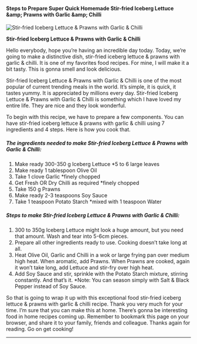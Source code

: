             

#### Steps to Prepare Super Quick Homemade Stir-fried Iceberg Lettuce &amp;amp; Prawns with Garlic &amp;amp; Chilli

![Stir-fried Iceberg Lettuce &amp; Prawns with Garlic &amp; Chilli](https://img-global.cpcdn.com/recipes/d492e86242e0ddc0/751x532cq70/stir-fried-iceberg-lettuce-prawns-with-garlic-chilli-recipe-main-photo.jpg)

**Stir-fried Iceberg Lettuce &amp; Prawns with Garlic &amp; Chilli**

Hello everybody, hope you’re having an incredible day today. Today, we’re going to make a distinctive dish, stir-fried iceberg lettuce & prawns with garlic & chilli. It is one of my favorites food recipes. For mine, I will make it a bit tasty. This is gonna smell and look delicious.

Stir-fried Iceberg Lettuce & Prawns with Garlic & Chilli is one of the most popular of current trending meals in the world. It’s simple, it is quick, it tastes yummy. It is appreciated by millions every day. Stir-fried Iceberg Lettuce & Prawns with Garlic & Chilli is something which I have loved my entire life. They are nice and they look wonderful.

To begin with this recipe, we have to prepare a few components. You can have stir-fried iceberg lettuce & prawns with garlic & chilli using 7 ingredients and 4 steps. Here is how you cook that.

##### The ingredients needed to make Stir-fried Iceberg Lettuce & Prawns with Garlic & Chilli:

1.  Make ready 300-350 g Iceberg Lettuce \*5 to 6 large leaves
2.  Make ready 1 tablespoon Olive Oil
3.  Take 1 clove Garlic \*finely chopped
4.  Get Fresh OR Dry Chilli as required \*finely chopped
5.  Take 150 g Prawns
6.  Make ready 2-3 teaspoons Soy Sauce
7.  Take 1 teaspoon Potato Starch \*mixed with 1 teaspoon Water

##### Steps to make Stir-fried Iceberg Lettuce & Prawns with Garlic & Chilli:

1.  300 to 350g Iceberg Lettuce might look a huge amount, but you need that amount. Wash and tear into 5-6cm pieces.
2.  Prepare all other ingredients ready to use. Cooking doesn’t take long at all.
3.  Heat Olive Oil, Garlic and Chilli in a wok or large frying pan over medium high heat. When aromatic, add Prawns. When Prawns are cooked, again it won’t take long, add Lettuce and stir-fry over high heat.
4.  Add Soy Sauce and stir, sprinkle with the Potato Starch mixture, stirring constantly. And that’s it. \*Note: You can season simply with Salt & Black Pepper instead of Soy Sauce.

So that is going to wrap it up with this exceptional food stir-fried iceberg lettuce & prawns with garlic & chilli recipe. Thank you very much for your time. I’m sure that you can make this at home. There’s gonna be interesting food in home recipes coming up. Remember to bookmark this page on your browser, and share it to your family, friends and colleague. Thanks again for reading. Go on get cooking!

* * *